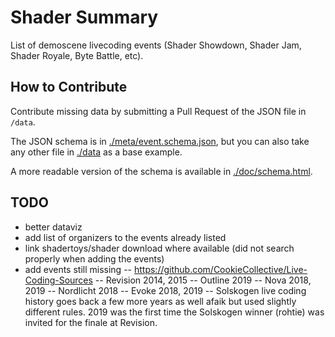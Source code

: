 # Shader Summary

List of demoscene livecoding events (Shader Showdown, Shader Jam, Shader Royale, Byte Battle, etc).

## How to Contribute

Contribute missing data by submitting a Pull Request of the JSON file in `/data`.

The JSON schema is in [./meta/event.schema.json](./meta/event.schema.json), but you can also take any other file in [./data](./data) as a base example.

A more readable version of the schema is available in [./doc/schema.html](./doc/schema.html).

## TODO

- better dataviz
- add list of organizers to the events already listed
- link shadertoys/shader download where available (did not search properly when adding the events)
- add events still missing
-- https://github.com/CookieCollective/Live-Coding-Sources
-- Revision 2014, 2015
-- Outline 2019
-- Nova 2018, 2019
-- Nordlicht 2018
-- Evoke 2018, 2019
-- Solskogen live coding history goes back a few more years as well afaik but used slightly different rules. 2019 was the first time the Solskogen winner (rohtie) was invited for the finale at Revision.
